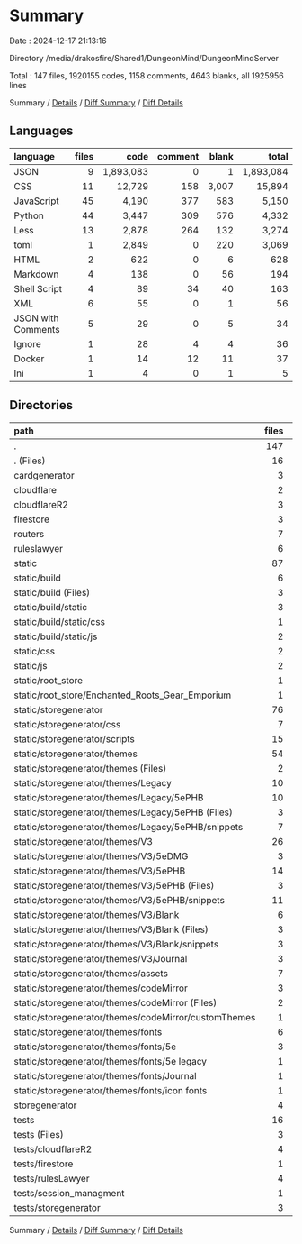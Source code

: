 # Summary

Date : 2024-12-17 21:13:16

Directory /media/drakosfire/Shared1/DungeonMind/DungeonMindServer

Total : 147 files,  1920155 codes, 1158 comments, 4643 blanks, all 1925956 lines

Summary / [Details](details.md) / [Diff Summary](diff.md) / [Diff Details](diff-details.md)

## Languages
| language | files | code | comment | blank | total |
| :--- | ---: | ---: | ---: | ---: | ---: |
| JSON | 9 | 1,893,083 | 0 | 1 | 1,893,084 |
| CSS | 11 | 12,729 | 158 | 3,007 | 15,894 |
| JavaScript | 45 | 4,190 | 377 | 583 | 5,150 |
| Python | 44 | 3,447 | 309 | 576 | 4,332 |
| Less | 13 | 2,878 | 264 | 132 | 3,274 |
| toml | 1 | 2,849 | 0 | 220 | 3,069 |
| HTML | 2 | 622 | 0 | 6 | 628 |
| Markdown | 4 | 138 | 0 | 56 | 194 |
| Shell Script | 4 | 89 | 34 | 40 | 163 |
| XML | 6 | 55 | 0 | 1 | 56 |
| JSON with Comments | 5 | 29 | 0 | 5 | 34 |
| Ignore | 1 | 28 | 4 | 4 | 36 |
| Docker | 1 | 14 | 12 | 11 | 37 |
| Ini | 1 | 4 | 0 | 1 | 5 |

## Directories
| path | files | code | comment | blank | total |
| :--- | ---: | ---: | ---: | ---: | ---: |
| . | 147 | 1,920,155 | 1,158 | 4,643 | 1,925,956 |
| . (Files) | 16 | 3,400 | 68 | 377 | 3,845 |
| cardgenerator | 3 | 269 | 0 | 46 | 315 |
| cloudflare | 2 | 42 | 4 | 12 | 58 |
| cloudflareR2 | 3 | 54 | 38 | 20 | 112 |
| firestore | 3 | 24 | 2 | 10 | 36 |
| routers | 7 | 450 | 57 | 90 | 597 |
| ruleslawyer | 6 | 1,892,807 | 18 | 31 | 1,892,856 |
| static | 87 | 20,278 | 799 | 3,738 | 24,815 |
| static/build | 6 | 45 | 4 | 0 | 49 |
| static/build (Files) | 3 | 42 | 0 | 0 | 42 |
| static/build/static | 3 | 3 | 4 | 0 | 7 |
| static/build/static/css | 1 | 1 | 1 | 0 | 2 |
| static/build/static/js | 2 | 2 | 3 | 0 | 5 |
| static/css | 2 | 313 | 1 | 56 | 370 |
| static/js | 2 | 2 | 3 | 0 | 5 |
| static/root_store | 1 | 236 | 0 | 0 | 236 |
| static/root_store/Enchanted_Roots_Gear_Emporium | 1 | 236 | 0 | 0 | 236 |
| static/storegenerator | 76 | 19,682 | 791 | 3,682 | 24,155 |
| static/storegenerator/css | 7 | 12,314 | 136 | 2,943 | 15,393 |
| static/storegenerator/scripts | 15 | 1,631 | 351 | 321 | 2,303 |
| static/storegenerator/themes | 54 | 5,737 | 304 | 418 | 6,459 |
| static/storegenerator/themes (Files) | 2 | 66 | 4 | 1 | 71 |
| static/storegenerator/themes/Legacy | 10 | 1,373 | 56 | 100 | 1,529 |
| static/storegenerator/themes/Legacy/5ePHB | 10 | 1,373 | 56 | 100 | 1,529 |
| static/storegenerator/themes/Legacy/5ePHB (Files) | 3 | 751 | 56 | 29 | 836 |
| static/storegenerator/themes/Legacy/5ePHB/snippets | 7 | 622 | 0 | 71 | 693 |
| static/storegenerator/themes/V3 | 26 | 3,395 | 196 | 263 | 3,854 |
| static/storegenerator/themes/V3/5eDMG | 3 | 39 | 4 | 13 | 56 |
| static/storegenerator/themes/V3/5ePHB | 14 | 1,965 | 98 | 178 | 2,241 |
| static/storegenerator/themes/V3/5ePHB (Files) | 3 | 1,115 | 98 | 65 | 1,278 |
| static/storegenerator/themes/V3/5ePHB/snippets | 11 | 850 | 0 | 113 | 963 |
| static/storegenerator/themes/V3/Blank | 6 | 894 | 42 | 49 | 985 |
| static/storegenerator/themes/V3/Blank (Files) | 3 | 836 | 42 | 37 | 915 |
| static/storegenerator/themes/V3/Blank/snippets | 3 | 58 | 0 | 12 | 70 |
| static/storegenerator/themes/V3/Journal | 3 | 497 | 52 | 23 | 572 |
| static/storegenerator/themes/assets | 7 | 86 | 2 | 3 | 91 |
| static/storegenerator/themes/codeMirror | 3 | 255 | 23 | 9 | 287 |
| static/storegenerator/themes/codeMirror (Files) | 2 | 154 | 3 | 1 | 158 |
| static/storegenerator/themes/codeMirror/customThemes | 1 | 101 | 20 | 8 | 129 |
| static/storegenerator/themes/fonts | 6 | 562 | 23 | 42 | 627 |
| static/storegenerator/themes/fonts/5e | 3 | 251 | 8 | 23 | 282 |
| static/storegenerator/themes/fonts/5e legacy | 1 | 54 | 4 | 4 | 62 |
| static/storegenerator/themes/fonts/Journal | 1 | 48 | 4 | 7 | 59 |
| static/storegenerator/themes/fonts/icon fonts | 1 | 209 | 7 | 8 | 224 |
| storegenerator | 4 | 667 | 37 | 67 | 771 |
| tests | 16 | 2,164 | 135 | 252 | 2,551 |
| tests (Files) | 3 | 82 | 12 | 26 | 120 |
| tests/cloudflareR2 | 4 | 831 | 42 | 57 | 930 |
| tests/firestore | 1 | 66 | 3 | 13 | 82 |
| tests/rulesLawyer | 4 | 283 | 19 | 62 | 364 |
| tests/session_managment | 1 | 140 | 20 | 27 | 187 |
| tests/storegenerator | 3 | 762 | 39 | 67 | 868 |

Summary / [Details](details.md) / [Diff Summary](diff.md) / [Diff Details](diff-details.md)